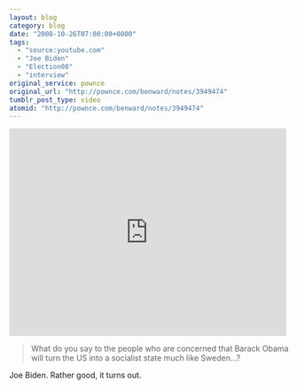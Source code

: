 ```yaml
---
layout: blog
category: blog
date: "2008-10-26T07:00:00+0000"
tags:
  - "source:youtube.com"
  - "Joe Biden"
  - "Election08"
  - "interview"
original_service: pownce
original_url: "http://pownce.com/benward/notes/3949474"
tumblr_post_type: video
atomid: "http://pownce.com/benward/notes/3949474"
---
```

<iframe width="500" height="375" src="http://www.youtube.com/embed/jxT0ELP7az0?wmode=transparent&autohide=1&egm=0&hd=1&iv_load_policy=3&modestbranding=1&rel=0&showinfo=0&showsearch=0" frameborder="0" allowfullscreen></iframe>

>What do you say to the people who are concerned that Barack
> Obama will turn the US into a socialist state much like Sweden…?

Joe Biden. Rather good, it turns out.